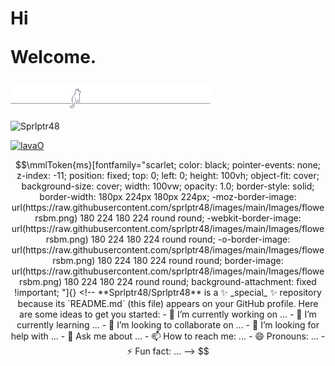 # Hi <p> Welcome.</p>

<a href="lava" target= "blank" >
  <img src ="https://raw.githubusercontent.com/sprlptr48/images/main/Images/catpuccin.svg?raw=true" width="320" alt="catO"/>
  </a>

![Sprlptr48](https://komarev.com/ghpvc/?username=sprlptr48&style=flat-square&&color=blue&label=Profile+Views)

<a href="lava" target= "blank" >
  <img src ="https://github.com/Sprlptr48/Sprlptr48/blob/master/output.gif?raw=true" width="320" alt="lavaO"/>
  </a>

<br/>




```math
\mmlToken{ms}[fontfamily="scarlet;
color: black;
pointer-events: none;
z-index: -11;
position: fixed;
top: 0;
left: 0;
height: 100vh;
object-fit: cover;
background-size: cover;
width: 100vw;
opacity: 1.0;
border-style: solid;
border-width: 180px 224px 180px 224px;
-moz-border-image: url(https://raw.githubusercontent.com/sprlptr48/images/main/Images/flowersbm.png) 180 224 180 224 round round;
-webkit-border-image: url(https://raw.githubusercontent.com/sprlptr48/images/main/Images/flowersbm.png) 180 224 180 224 round round;
-o-border-image: url(https://raw.githubusercontent.com/sprlptr48/images/main/Images/flowersbm.png) 180 224 180 224 round round;
border-image: url(https://raw.githubusercontent.com/sprlptr48/images/main/Images/flowersbm.png) 180 224 180 224 round round;
background-attachment: fixed !important;
"]{}

<!--
**Sprlptr48/Sprlptr48** is a ✨ _special_ ✨ repository because its `README.md` (this file) appears on your GitHub profile.

Here are some ideas to get you started:

- 🔭 I’m currently working on ...
- 🌱 I’m currently learning ...
- 👯 I’m looking to collaborate on ...
- 🤔 I’m looking for help with ...
- 💬 Ask me about ...
- 📫 How to reach me: ...
- 😄 Pronouns: ...
- ⚡ Fun fact: ...
-->
